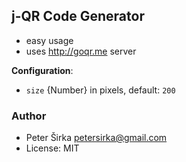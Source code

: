 ## j-QR Code Generator

- easy usage
- uses <http://goqr.me> server

__Configuration__:

- `size` {Number} in pixels, default: `200`

### Author

- Peter Širka <petersirka@gmail.com>
- License: MIT